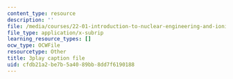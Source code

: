 ```yaml
---
content_type: resource
description: ''
file: /media/courses/22-01-introduction-to-nuclear-engineering-and-ionizing-radiation-fall-2016/cfdb21a2be7b5a4089bb8dd7f6190188_yYto-sIfHjo.vtt
file_type: application/x-subrip
learning_resource_types: []
ocw_type: OCWFile
resourcetype: Other
title: 3play caption file
uid: cfdb21a2-be7b-5a40-89bb-8dd7f6190188
---
```

